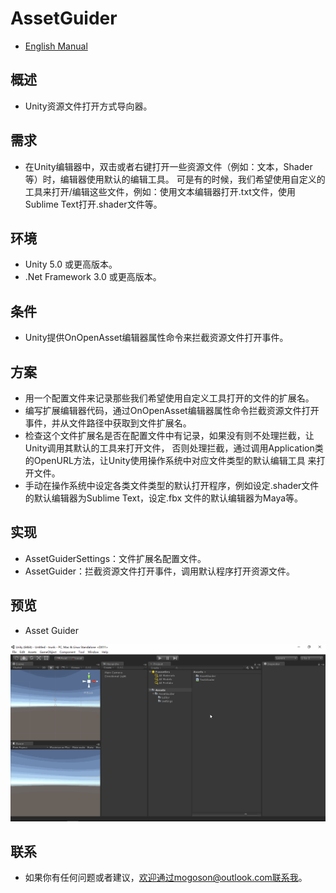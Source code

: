 ﻿# AssetGuider
- [English Manual](./README.md)

## 概述
- Unity资源文件打开方式导向器。

## 需求
- 在Unity编辑器中，双击或者右键打开一些资源文件（例如：文本，Shader等）时，编辑器使用默认的编辑工具。
  可是有的时候，我们希望使用自定义的工具来打开/编辑这些文件，例如：使用文本编辑器打开.txt文件，使用
  Sublime Text打开.shader文件等。

## 环境
- Unity 5.0 或更高版本。
- .Net Framework 3.0 或更高版本。

## 条件
- Unity提供OnOpenAsset编辑器属性命令来拦截资源文件打开事件。

## 方案
- 用一个配置文件来记录那些我们希望使用自定义工具打开的文件的扩展名。
- 编写扩展编辑器代码，通过OnOpenAsset编辑器属性命令拦截资源文件打开事件，并从文件路径中获取到文件扩展名。
- 检查这个文件扩展名是否在配置文件中有记录，如果没有则不处理拦截，让Unity调用其默认的工具来打开文件，
  否则处理拦截，通过调用Application类的OpenURL方法，让Unity使用操作系统中对应文件类型的默认编辑工具
  来打开文件。
- 手动在操作系统中设定各类文件类型的默认打开程序，例如设定.shader文件的默认编辑器为Sublime Text，设定.fbx
  文件的默认编辑器为Maya等。

## 实现
- AssetGuiderSettings：文件扩展名配置文件。
- AssetGuider：拦截资源文件打开事件，调用默认程序打开资源文件。

## 预览
- Asset Guider

![Asset GuiderSettings](./Attachments/README_Image/AssetGuider.gif)

## 联系
- 如果你有任何问题或者建议，欢迎通过mogoson@outlook.com联系我。